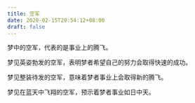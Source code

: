 ```yaml
---
title: 空军
date: 2020-02-15T20:54:12+08:00
draft: false
---
```


梦中的空军，代表的是事业上的腾飞。


梦见英姿勃发的空军，表明梦者希望自己的努力会取得快速的成功。


梦见整装待发的空军，意味着梦者事业上会取得新的腾飞。


梦见在蓝天中飞翔的空军，预示着梦者事业如日中天。
